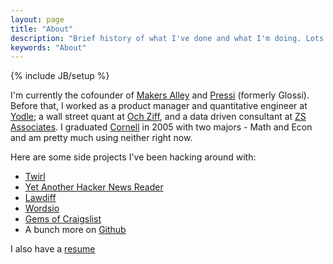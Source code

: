 ```yaml
---
layout: page
title: "About"
description: "Brief history of what I've done and what I'm doing. Lots of neat stuff."
keywords: "About"
---
```

{% include JB/setup %}

I'm currently the cofounder of <a href="https://makersalley.com" target="_blank">Makers Alley</a> and <a href="http://getpressi.com" target="_blank">Pressi</a> (formerly Glossi). Before that, I worked as a product manager and quantitative engineer at <a href="http://www.yodle.com" target="_blank">Yodle</a>; a wall street quant at <a href="http://www.ozcap.com" target="_blank">Och Ziff</a>, and a data driven consultant at <a href="http://www.zsassociates.com" target="_blank">ZS Associates</a>. I graduated <a href="http://www.cornell.edu" target="_blank">Cornell</a> in 2005 with two majors - Math and Econ and am pretty much using neither right now.

Here are some side projects I've been hacking around with:
<ul>
    <li><a href="http://www.twirlapp.com" target="_blank">Twirl</a></li>
    <li><a href="http://yahnr.com" target="_blank">Yet Another Hacker News Reader</a></li>
    <li><a href="https://github.com/dangoldin/lawdiff" target="_blank">Lawdiff</a></li>
    <li><a href="http://www.wordsio.com" target="_blank">Wordsio</a></li>
    <li><a href="http://www.gemsofcl.com" target="_blank">Gems of Craigslist</a></li>
    <li>A bunch more on <a href="https://github.com/dangoldin" target="_blank">Github</a></li>
</ul>

I also have a <a href="{{ DATA_PATH }}dg_res.pdf">resume</a>